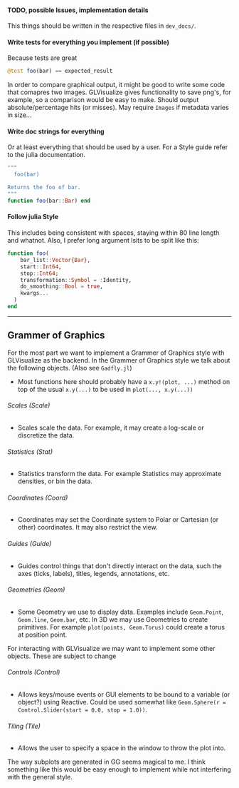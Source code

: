 #### TODO, possible Issues, implementation details

This things should be written in the respective files in `dev_docs/`.

#### Write tests for everything you implement (if possible)

Because tests are great

```julia
@test foo(bar) == expected_result
```

In order to compare graphical output, it might be good to write some code that comapres two images. GLVisualize gives functionality to save png's, for example, so a comparison would be easy to make. Should output absolute/percentage hits (or misses). May require `Images` if metadata varies in size...


#### Write doc strings for everything

Or at least everything that should be used by a user. For a Style guide refer to the julia documentation.

```julia
"""
  foo(bar)

Returns the foo of bar.
"""
function foo(bar::Bar) end
```


#### Follow julia Style

This includes being consistent with spaces, staying within 80 line length and whatnot. Also, I prefer long argument lsits to be split like this:

```julia
function foo(
    bar_list::Vector{Bar},
    start::Int64,
    stop::Int64;
    transformation::Symbol = :Identity,
    do_smoothing::Bool = true,
    kwargs...
  )
end
```

---

## Grammer of Graphics

For the most part we want to implement a Grammer of Graphics style with GLVisualize as the backend. In the Grammer of Graphics style we talk about the following objects. (Also see `Gadfly.jl`)

* Most functions here should probably have a `x.y!(plot, ...)` method on top of the usual `x.y(...)` to be used in `plot(..., x.y(...))`


###### Scales (Scale)

* Scales scale the data. For example, it may create a log-scale or discretize the data.

###### Statistics (Stat)

* Statistics transform the data. For example Statistics may approximate densities, or bin the data.

###### Coordinates (Coord)

* Coordinates may set the Coordinate system to Polar or Cartesian (or other) coordinates. It may also restrict the view.

###### Guides (Guide)

* Guides control things that don't directly interact on the data, such the axes (ticks, labels), titles, legends, annotations, etc.

###### Geometries (Geom)

* Some Geometry we use to display data. Examples include `Geom.Point`, `Geom.line`, `Geom.bar`, etc. In 3D we may use Geometries to create primitives. For example `plot(points, Geom.Torus)` could create a torus at position point.



For interacting with GLVisualize we may want to implement some other objects. These are subject to change

###### Controls (Control)

* Allows keys/mouse events or GUI elements to be bound to a variable (or object?) using Reactive. Could be used somewhat like `Geom.Sphere(r = Control.Slider(start = 0.0, stop = 1.0))`.


###### Tiling (Tile)

* Allows the user to specify a space in the window to throw the plot into.

The way subplots are generated in GG seems magical to me. I think something like this would be easy enough to implement while not interfering with the general style.
